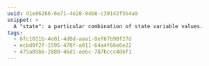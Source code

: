 ```yaml
---
uuid: d1e86266-6e71-4e28-94b8-c39142f5b4a9
snippet: >
  A "state": a particular combination of state variable values.
tags:
  - 6fc1011b-4e81-4d8d-aaa1-8ef67b90f27d
  - ecbd0f2f-1595-478f-a011-64a4f66e6e22
  - 475a05b6-2880-46d1-ae6c-787bccc406f1
---
```

